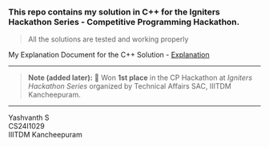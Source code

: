 ### This repo contains my solution in C++ for the Igniters Hackathon Series - Competitive Programming Hackathon.

> All the solutions are tested and working properly

My Explanation Document for the C++ Solution - [Explanation](https://docs.google.com/document/d/1QUY3Zc2zyCdgFZIe-KKCqnqTw_aTkq4k8e1XcZFc56M/edit?usp=sharing)

---

> **Note (added later):** 🥇 Won **1st place** in the CP Hackathon at *Igniters Hackathon Series* organized by Technical Affairs SAC, IIITDM Kancheepuram.

---

Yashvanth S    
CS24I1029    
IIITDM Kancheepuram  
